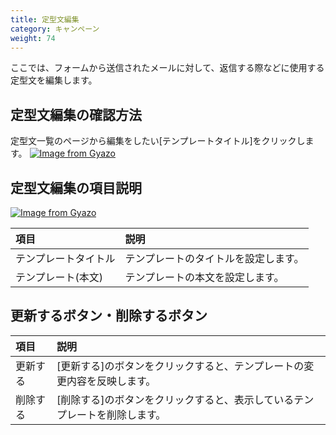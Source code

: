 ```yaml
---
title: 定型文編集
category: キャンペーン
weight: 74
---
```


ここでは、フォームから送信されたメールに対して、返信する際などに使用する定型文を編集します。

## 定型文編集の確認方法
定型文一覧のページから編集をしたい[テンプレートタイトル]をクリックします。
[![Image from Gyazo](https://t.gyazo.com/teams/diverta/03040ea17c5fb66fcb6ce201e9242468.png)](https://diverta.gyazo.com/03040ea17c5fb66fcb6ce201e9242468)

## 定型文編集の項目説明
[![Image from Gyazo](https://t.gyazo.com/teams/diverta/4657fed01d29917a3beaea9dd4a81dbe.png)](https://diverta.gyazo.com/4657fed01d29917a3beaea9dd4a81dbe)

|項目   |説明  |
| :--- | :--- |
|テンプレートタイトル|テンプレートのタイトルを設定します。|
|テンプレート(本文)|テンプレートの本文を設定します。|

## 更新するボタン・削除するボタン
|項目   |説明  |
| :--- | :--- |
|更新する|[更新する]のボタンをクリックすると、テンプレートの変更内容を反映します。|
|削除する|[削除する]のボタンをクリックすると、表示しているテンプレートを削除します。|